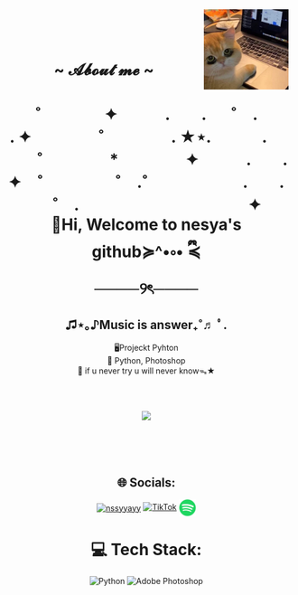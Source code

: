 <div align="center">
<img src="cat1.jpg" alt="" width="150" align="right">
<br><br><br>
<h1 align="center">  ~ 𝓐𝓫𝓸𝓾𝓽 𝓶𝓮 ~  </h1>
  
<h1 align= "center">˚　　　　✦　　　.　　. 　 ˚　.　　　　　 . ✦　　　 　˚　　　　 . ★⋆.
　　　.   　　˚　　 　　*　　 　　✦　　　.　　.　　　✦　˚ 　　　　 ˚　.˚　　　　　　.　　. 　 ˚　.　　　　 　　 　　　　 ✦
<br>
🫧Hi, Welcome to nesya's github≽^•༚• ྀི≼
<br>
────୨ৎ────</h1>

<h2 align= "center"> ♫⋆｡♪Music is answer₊˚♬ ﾟ.</h2>
 <p align ="center"> 🖥Projeckt Pyhton<br>🌱 Python, Photoshop <br>🔮 if u never try u will never knowᯓ★</p>

<br><br>
<p align ="center"> <img src="https://raw.githubusercontent.com/innng/innng/master/assets/kyubey.gif" height="40" /></p>
<br><br><br>

## 🌐 Socials:
<a href="https://instagram.com/nssyyayy" target="blank"><img align="center" src="https://raw.githubusercontent.com/rahuldkjain/github-profile-readme-generator/master/src/images/icons/Social/instagram.svg" alt="nssyyayy" height="30" width="40" /></a>
[![TikTok](https://img.shields.io/badge/TikTok-%23000000.svg?logo=TikTok&logoColor=white)](https://tiktok.com/@nyyysyy) 
<a href="https://open.spotify.com/user/31q5wilal3vjsar4aukird42xzpy?si=KAQUGDerRBqlf0_caPjc5w" target="blank"><img align="center" src="spotify.png" alt="𝑠ℎ𝑦𝑎𝑦´ˎ˗" height="30" width="30" /></a>

# 💻 Tech Stack:
![Python](https://img.shields.io/badge/python-3670A0?style=for-the-badge&logo=python&logoColor=ffdd54) ![Adobe Photoshop](https://img.shields.io/badge/adobe%20photoshop-%2331A8FF.svg?style=for-the-badge&logo=adobe%20photoshop&logoColor=white)


</div>
